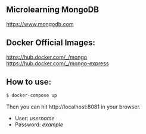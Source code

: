 ## Microlearning MongoDB
https://www.mongodb.com <br/>

## Docker Official Images: 
https://hub.docker.com/_/mongo <br/>
https://hub.docker.com/_/mongo-express

## How to use:
```sh 
$ docker-compose up
```

Then you can hit http://localhost:8081 in your browser.
- User: _username_
- Password: _example_ 
